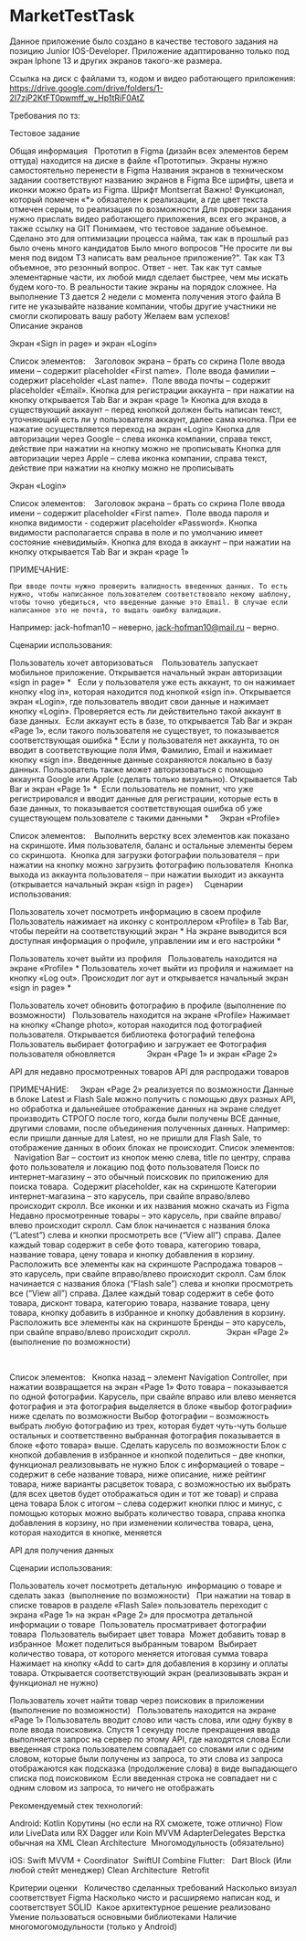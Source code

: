 # MarketTestTask

Данное приложение было создано в качестве тестового задания на позицию Junior IOS-Developer. Приложение адаптированно только под экран Iphone 13 и других экранов такого-же размера.

Ссылка на диск с файлами тз, кодом и видео работающего приложения:
https://drive.google.com/drive/folders/1-2I7zjP2KtFT0pwmff_w_Hp1tRiF0AtZ

Требования по тз:

Тестовое задание

Общая информация
 
Прототип в Figma (дизайн всех элементов берем оттуда) находится на диске в файле «Прототипы». Экраны нужно самостоятельно перенести в Figma
Названия экранов в техническом задании соответствуют названию экранов в Figma
Все шрифты, цвета и иконки можно брать из Figma. Шрифт Montserrat
Важно! Функционал, который помечен «*» обязателен к реализации, а где цвет текста отмечен серым, то реализация по возможности
Для проверки задания нужно прислать видео работающего приложения, всех его экранов, а также ссылку на GIT
Понимаем, что тестовое задание объемное. Сделано это для оптимизации процесса найма, так как в прошлый раз было очень много кандидатов
Было много вопросов "Не просите ли вы меня под видом ТЗ написать вам реальное приложение?". Так как ТЗ объемное, это резонный вопрос. Ответ - нет. Так как тут самые элементарные части, их любой мидл сделает быстрее, чем мы искать будем кого-то. В реальности такие экраны на порядок сложнее.
На выполнение ТЗ дается 2 недели с момента получения этого файла
В гите не указывайте название компании, чтобы другие участники не смогли скопировать вашу работу
Желаем вам успехов!
           
Описание экранов

Экран «Sign in page» и экран «Login»
	


Список элементов: 
 
Заголовок экрана – брать со скрина
Поле ввода имени – содержит placeholder «First name». 
Поле ввода фамилии – содержит placeholder «Last name». 
Поле ввода почты – содержит placeholder «Email».
Кнопка для регистрации аккаунта – при нажатии на кнопку открывается Tab Bar и экран «page 1»
Кнопка для входа в существующий аккаунт – перед кнопкой должен быть написан текст, уточняющий есть ли у пользователя аккаунт, далее сама кнопка. При ее нажатие осуществляется переход на экран «Login»
Кнопка для авторизации через Google – слева иконка компании, справа текст, действие при нажатии на кнопку можно не прописывать
Кнопка для авторизации через Apple – слева иконка компании, справа текст, действие при нажатии на кнопку можно не прописывать

Экран «Login»



Список элементов: 
 
Заголовок экрана – брать со скрина
Поле ввода имени – содержит placeholder «First name». 
Поле ввода пароля и кнопка видимости - содержит placeholder «Password». Кнопка видимости располагается справа в поле и по умолчанию имеет состояние «невидимый».
Кнопка для входа в аккаунт – при нажатии на кнопку открывается Tab Bar и экран «page 1»

ПРИМЕЧАНИЕ:
	
	При вводе почты нужно проверить валидность введенных данных. То есть нужно, чтобы написанное пользователем соответствовало некому шаблону, чтобы точно убедиться, что введенные данные это Email. В случае если написанное это не почта, то выдать ошибку валидации. 
Например: jack-hofman10 – неверно, jack-hofman10@mail.ru – верно.

Сценарии использования:

Пользователь хочет авторизоваться 
 
Пользователь запускает мобильное приложение. Открывается начальный экран авторизации «sign in page» *
 
Если у пользователя уже есть аккаунт, то он нажимает кнопку «log in», которая находится под кнопкой «sign in». Открывается экран «Login», где пользователь вводит свои данные и нажимает кнопку «Login». Проверяется есть ли действительно такой аккаунт в базе данных.  Если аккаунт есть в базе, то открывается Tab Bar и экран «Page 1», если такого пользователя не существует, то показывается соответствующая ошибка *
Если у пользователя нет аккаунта, то он вводит в соответствующие поля Имя, Фамилию, Email и нажимает кнопку «sign in». Введенные данные сохраняются локально в базу данных. Пользователь также может авторизоваться с помощью аккаунта Google или Apple (сделать только визуально). Открывается Tab Bar и экран «Page 1» * 
Если пользователь не помнит, что уже регистрировался и вводит данные для регистрации, которые есть в базе данных, то показывается соответствующая ошибка об уже существующем пользователе с такими данными *
   
Экран «Profile»



Список элементов: 
 
Выполнить верстку всех элементов как показано на скриншоте. Имя пользователя, баланс и остальные элементы берем со скриншота. 
Кнопка для загрузки фотографии пользователя – при нажатии на кнопку можно загрузить фотографию пользователя 
Кнопка выхода из аккаунта пользователя – при нажатии выходит из аккаунта (открывается начальный экран «sign in page»)
   
Сценарии использования: 

Пользователь хочет посмотреть информацию в своем профиле
 
Пользователь нажимает на иконку с контроллером «Profile» в Tab Bar, чтобы перейти на соответствующий экран *
На экране выводится вся доступная информация о профиле, управлении им и его настройки *

Пользователь хочет выйти из профиля
 
Пользователь находится на экране «Profile» *
Пользователь хочет выйти из профиля и нажимает на кнопку «Log out». Происходит лог аут и открывается начальный экран «sign in page» *

Пользователь хочет обновить фотографию в профиле
(выполнение по возможности)
 
Пользователь находится на экране «Profile»
Нажимает на кнопку «Change photo», которая находится под фотографией пользователя. Открывается библиотека фотографий телефона
Пользователь выбирает фотографию и загружает ее
Фотография пользователя обновляется
            
Экран «Page 1» и экран «Page 2»



API для недавно просмотренных товаров
API для распродажи товаров

ПРИМЕЧАНИЕ:  
 
Экран «Page 2» реализуется по возможности
Данные в блоке Latest и Flash Sale можно получить с помощью двух разных API, но обработка и дальнейшее отображение данных на экране следует производить СТРОГО после того, когда были получены ВСЕ данные, другими словами, после объединения полученных данных. Например: если пришли данные для Latest, но не пришли для Flash Sale, то отображение данных в обоих блоках не происходит.
Список элементов:
 
Navigation Bar – состоит из кнопок меню слева, title по центру, справа фото пользователя и локацию под фото пользователя
Поиск по интернет-магазину – это обычный поисковик по приложению для поиска товара.  Содержит placeholder, как на скриншоте
Категории интернет-магазина – это карусель, при свайпе вправо/влево происходит скролл. Все иконки и их названия можно скачать из Figma
Недавно просмотренные товары – это карусель, при свайпе вправо/влево происходит скролл. Сам блок начинается с названия блока (“Latest”) слева и кнопки просмотреть все (“View all”) справа. Далее каждый товар содержит в себе фото товара, категорию товара, название товара, цену товара и кнопку добавления в корзину. Расположить все элементы как на скриншоте
Распродажа товаров – это карусель, при свайпе вправо/влево происходит скролл. Сам блок начинается с названия блока (“Flash sale”) слева и кнопки просмотреть все (“View all”) справа. Далее каждый товар содержит в себе фото товара, дисконт товара, категорию товара, название товара, цену товара, кнопку добавить в избранное и кнопку добавления в корзину. Расположить все элементы как на скриншоте
Бренды – это карусель, при свайпе вправо/влево происходит скролл.
              
Экран «Page 2» (выполнение по возможности)

 

Список элементов:
 
Кнопка назад – элемент Navigation Controller, при нажатии возвращается на экран «Page 1»
Фото товара – показывается по одной фотографии. Карусель, при свайпе вправо или влево меняется фотография и эта фотография выделяется в блоке «выбор фотографии» ниже сделать по возможности
Выбор фотографии – возможность выбрать любую фотографию из трех, которая будет чуть-чуть больше остальных и соответственно выбранная фотография показывается в блоке «фото товара» выше. Сделать карусель по возможности
Блок с кнопкой добавления в избранное и кнопкой поделиться – две кнопки, функционал реализовывать не нужно
Блок с информацией о товаре – содержит в себе название товара, ниже описание, ниже рейтинг товара, ниже варианты расцветок товара, с возможностью их выбрать (для всех цветов будет отображаться один и тот же товар) и справа цена товара
Блок с итогом – слева содержит кнопки плюс и минус, с помощью которых можно выбрать количество товара, справа кнопка добавления в корзину, но при изменении количества товара, цена, которая находится в кнопке, меняется

API для получения данных

Сценарии использования: 

Пользователь хочет посмотреть детальную
 информацию о товаре и сделать заказ 
(выполнение по возможности)
 
При нажатии на товар в списке товаров в разделе «Flash Sale» пользователь переходит с экрана «Page 1» на экран «Page 2» для просмотра детальной информации о товаре 
Пользователь просматривает фотографии товара 
Пользователь выбирает цвет товара 
Может добавить товар в избранное 
Может поделиться выбранным товаром 
Выбирает количество товара, от которого меняется итоговая сумма товара 
Нажимает на кнопку «Add to cart» для добавления в корзину и оплаты товара. Открывается соответствующий экран (реализовывать экран и функционал не нужно) 

Пользователь хочет найти товар через поисковик в приложении (выполнение по возможности)
 
Пользователь находится на экране «Page 1»
Пользователь вводит слово или часть слова, или одну букву в поле ввода поисковика. Спустя 1 секунду после прекращения ввода выполняется запрос на сервер по этому API, где находятся слова
Если введенная строка пользователем совпадает со словами или с одним словом, которые были получены из запроса, то эти слова из запроса отображаются как подсказка (продолжение слова) в виде выпадающего списка под поисковиком
 Если введенная строка не совпадает ни с одним словом из запроса, то ничего не отображать

Рекомендуемый стек технологий: 

Android:
Kotlin
Корутины (но если на RX сможете, тоже отлично)
Flow или LiveData или RX
Dagger или Koin
MVVM
AdapterDelegates
Верстка обычная на XML
Clean Architecture 
Многомодульность (обязательно)

iOS:
Swift
MVVM + Coordinator 
SwiftUI
Combine
Flutter:
 
Dart
Block (Или любой стейт менеджер)
Clean Architecture 
Retrofit

Критерии оценки
 
Количество сделанных требований
Насколько визуал соответствует Figma
Насколько чисто и расширяемо написан код, и соответствует SOLID
 Какое архитектурное решение реализовано
Умение пользоваться основными библиотеками
Наличие многомогомодульности (только у Android)

